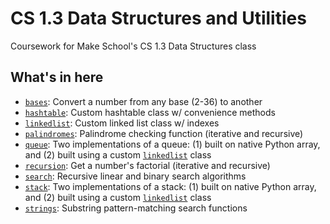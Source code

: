 # CS 1.3 Data Structures and Utilities
Coursework for Make School's CS 1.3 Data Structures class

## What's in here
- [`bases`](/tree/master/bases.py): Convert a number from any base (2-36) to another
- [`hashtable`](/tree/master/hashtable.py): Custom hashtable class w/ convenience methods
- [`linkedlist`](/tree/master/linkedlist): Custom linked list class w/ indexes
- [`palindromes`](/tree/master/palindromes.py): Palindrome checking function (iterative and recursive)
- [`queue`](/tree/master/queue.py): Two implementations of a queue: (1) built on native Python array, and (2) built using a custom [`linkedlist`](/tree/master/linkedlist.py) class
- [`recursion`](/tree/master/recursion.py): Get a number's factorial (iterative and recursive)
- [`search`](/tree/master/search.py): Recursive linear and binary search algorithms
- [`stack`](/tree/master/queue.py): Two implementations of a stack: (1) built on native Python array, and (2) built using a custom [`linkedlist`](/tree/master/linkedlist.py) class
- [`strings`](/tree/master/strings.py): Substring pattern-matching search functions

